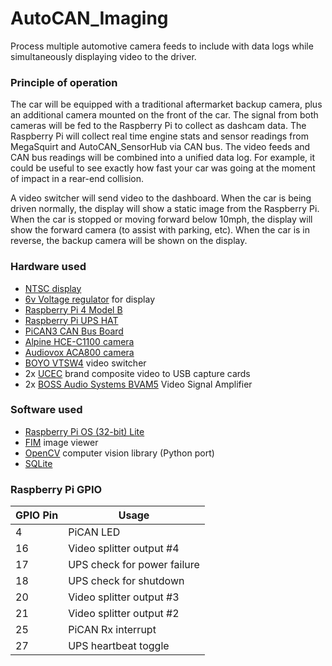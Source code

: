 # AutoCAN_Imaging

Process multiple automotive camera feeds to include with data logs while simultaneously displaying video to the driver.

### Principle of operation

The car will be equipped with a traditional aftermarket backup camera, plus an additional camera mounted on the front of the car. The signal from both cameras will be fed to the Raspberry Pi to collect as dashcam data. The Raspberry Pi will collect real time engine stats and sensor readings from MegaSquirt and AutoCAN_SensorHub via CAN bus. The video feeds and CAN bus readings will be combined into a unified data log. For example, it could be useful to see exactly how fast your car was going at the moment of impact in a rear-end collision.

A video switcher will send video to the dashboard. When the car is being driven normally, the display will show a static image from the Raspberry Pi. When the car is stopped or moving forward below 10mph, the display will show the forward camera (to assist with parking, etc). When the car is in reverse, the backup camera will be shown on the display.

### Hardware used
* [NTSC display](https://www.adafruit.com/product/911)
* [6v Voltage regulator](https://www.amazon.com/Converter-DROK-Regulator-Waterproof-Efficiency/dp/B00CGQRIFG/) for display
* [Raspberry Pi 4 Model B](https://www.raspberrypi.org/products/raspberry-pi-4-model-b/)
* [Raspberry Pi UPS HAT](https://www.pishop.us/product/raspberry-pi-ups-hat/)
* [PiCAN3 CAN Bus Board](https://copperhilltech.com/pican3-can-bus-board-for-raspberry-pi-4-with-3a-smps-and-rtc/)
* [Alpine HCE-C1100 camera](https://www.crutchfield.com/p_500HCEC110/Alpine-HCE-C1100.html)
* [Audiovox ACA800 camera](https://www.crutchfield.com/p_220ACA800/Audiovox-ACA800.html)
* [BOYO VTSW4](https://visiontechamerica.com/products/vtsw4-4-channel-video-switcher) video switcher
* 2x [UCEC](https://www.amazon.com/gp/product/B00WSAWZ1M/) brand composite video to USB capture cards
* 2x [BOSS Audio Systems BVAM5](https://bossaudio.com/product/bvam5/) Video Signal Amplifier

### Software used
* [Raspberry Pi OS (32-bit) Lite](https://www.raspberrypi.org/downloads/raspberry-pi-os/)
* [FIM](https://www.nongnu.org/fbi-improved/) image viewer
* [OpenCV](https://opencv.org/) computer vision library (Python port)
* [SQLite](https://www.sqlite.org/index.html) 

### Raspberry Pi GPIO
| GPIO Pin | Usage                      |
|----------|----------------------------|
|4         |PiCAN LED                   |
|16        |Video splitter output #4    |
|17        |UPS check for power failure |
|18        |UPS check for shutdown      |
|20        |Video splitter output #3    |
|21        |Video splitter output #2    |
|25        |PiCAN Rx interrupt          |
|27        |UPS heartbeat toggle        |
